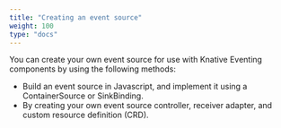 ```yaml
---
title: "Creating an event source"
weight: 100
type: "docs"
---
```


You can create your own event source for use with Knative Eventing components by using the following methods:

- Build an event source in Javascript, and implement it using a ContainerSource or SinkBinding.
- By creating your own event source controller, receiver adapter, and custom resource definition (CRD).
